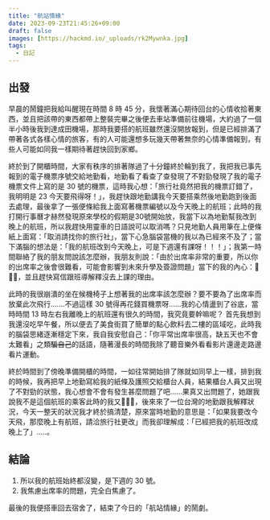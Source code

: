 ```yaml
---
title: "航站情緣"
date: 2023-09-23T21:45:26+09:00
draft: false
images: [https://hackmd.io/_uploads/rk2Mywnka.jpg]
tags:
  - 日記
---
```


## 出發
早晨的鬧鐘把我給叫醒現在時間 8 時 45 分，我懷著滿心期待回台的心情收拾著東西，並且把該帶的東西都帶上整裝完畢之後便去車站準備前往機場，大約過了一個半小時後我到達成田機場，那時我要搭的航班雖然還沒開放報到，但是已經排滿了帶著各式各樣心情的旅客，有的人可能還想多玩幾天帶著無奈的心情準備報到，有些人可能如同我一樣期待著趕快回到家鄉。

終於到了開櫃時間，大家有秩序的排著隊過了十分鐘終於輪到我了，我把我已事先報到的電子機票序號交給地勤看，地勤看了看查了查發現了不對勁發現了我的電子機票文件上寫的是 30 號的機票，這時我心想：「旅行社竟然把我的機票訂錯了，我明明是 23 今天要飛得呀！」，我趕快跟地勤講我今天要搭乘然後地勤跑到後面去處理，最後拿了一張便條給我上面寫著機票編號以及今天晚上的航班；此時的我打開行事曆才赫然發現原來學校的假期是30號開始放，我當下以為地勤幫我改到晚上的航班，所以我趕快用靈車的日語說可以取消嗎？只見地勤人員用筆在上便條紙上面寫：「取消請找你的旅行社」，當下心急腦袋當機的我以為已經來不及了；當下滿腦的想法是：「我的航班改到今天晚上，可是下週還有課呀！！！」；我第一時間聯絡了我的朋友問說該怎麼辦，我朋友則說：「由於出席率非常的重要，所以你的出席率之後會很難看，可能會影響到未來升學及簽證問題」當下的我的內心：🤯🤯🤯，並且趕快寫信跟班導解釋沒去上課的理由。

此時的我很崩潰的坐在候機椅子上想著我的出席率該怎麼辦？要不要為了出席率而放棄此次飛行.......不過這樣 30 號得再花錢買機票呀......我的心情盪到了谷底，當時時間 13 時左右我離晚上的航班還有很久的時間，我究竟要幹嘛呢？
首先我想到我還沒吃早午餐，所以便去了美食街買了簡單的點心飲料去二樓的區域吃，此時我的腦袋思緒逐漸穩定下來，我自我安慰自己：「你平常出席率很高，缺五天也不會太難看」之類~~騙自己~~的話語，隨著漫長的時間我除了聽音樂外看看影片還邊走路邊看片運動。

終於時間到了傍晚準備開櫃的時間，一如往常開始排了隊就如同早上一樣，排到我的時候，我再把早上地勤寫給我的紙條及護照交給櫃台人員，結果櫃台人員又出現了不對勁的狀態，我心想會不會有發生甚麼問題了吧......果真又出問題了，她跟我說我不是這個航班的乘客此時的我又🤯🤯🤯，後來來了一位台灣的地勤跟我解釋狀況，今天一整天的狀況我才終於搞清楚，原來當時地勤的意思是：「如果我要改今天飛，那麼晚上有航班，請洽旅行社更改」而我卻理解成：「已經把我的航班改成晚上了」.....。
## 結論
1. 所以我的航班始終都沒變，是下週的 30 號。
2. 我焦慮出席率的問題，完全白焦慮了。

最後的我便搭車回去宿舍了，結束了今日的「航站情緣」的鬧劇。